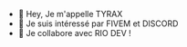 - 👋 Hey, Je m'appelle TYRAX
- 👀 Je suis intéressé par FIVEM et DISCORD
- 🦜 Je collabore avec RIO DEV !
 <!---
TYRAX01/TYRAX01 is a ✨ special ✨ repository because its `README.md` (this file) appears on your GitHub profile.
You can click the Preview link to take a look at your changes.
--->
